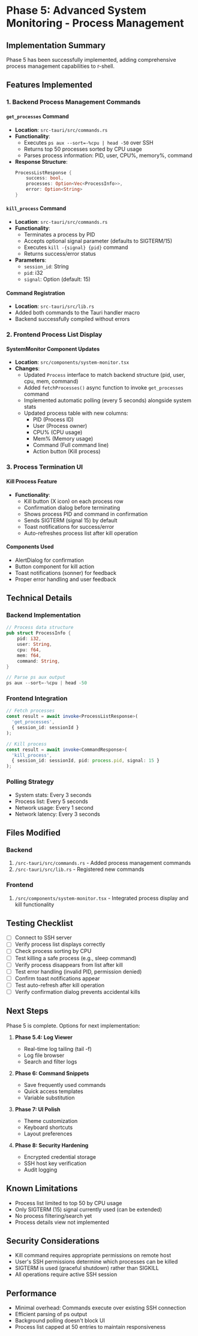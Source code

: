# Phase 5: Advanced System Monitoring - Process Management

## Implementation Summary

Phase 5 has been successfully implemented, adding comprehensive process management capabilities to r-shell.

## Features Implemented

### 1. Backend Process Management Commands

#### `get_processes` Command
- **Location**: `src-tauri/src/commands.rs`
- **Functionality**: 
  - Executes `ps aux --sort=-%cpu | head -50` over SSH
  - Returns top 50 processes sorted by CPU usage
  - Parses process information: PID, user, CPU%, memory%, command
- **Response Structure**:
  ```rust
  ProcessListResponse {
      success: bool,
      processes: Option<Vec<ProcessInfo>>,
      error: Option<String>
  }
  ```

#### `kill_process` Command
- **Location**: `src-tauri/src/commands.rs`
- **Functionality**:
  - Terminates a process by PID
  - Accepts optional signal parameter (defaults to SIGTERM/15)
  - Executes `kill -{signal} {pid}` command
  - Returns success/error status
- **Parameters**:
  - `session_id`: String
  - `pid`: i32
  - `signal`: Option<i32> (default: 15)

#### Command Registration
- **Location**: `src-tauri/src/lib.rs`
- Added both commands to the Tauri handler macro
- Backend successfully compiled without errors

### 2. Frontend Process List Display

#### SystemMonitor Component Updates
- **Location**: `src/components/system-monitor.tsx`
- **Changes**:
  - Updated `Process` interface to match backend structure (pid, user, cpu, mem, command)
  - Added `fetchProcesses()` async function to invoke `get_processes` command
  - Implemented automatic polling (every 5 seconds) alongside system stats
  - Updated process table with new columns:
    - PID (Process ID)
    - User (Process owner)
    - CPU% (CPU usage)
    - Mem% (Memory usage)
    - Command (Full command line)
    - Action button (Kill process)

### 3. Process Termination UI

#### Kill Process Feature
- **Functionality**:
  - Kill button (X icon) on each process row
  - Confirmation dialog before terminating
  - Shows process PID and command in confirmation
  - Sends SIGTERM (signal 15) by default
  - Toast notifications for success/error
  - Auto-refreshes process list after kill operation

#### Components Used
- AlertDialog for confirmation
- Button component for kill action
- Toast notifications (sonner) for feedback
- Proper error handling and user feedback

## Technical Details

### Backend Implementation
```rust
// Process data structure
pub struct ProcessInfo {
    pid: i32,
    user: String,
    cpu: f64,
    mem: f64,
    command: String,
}

// Parse ps aux output
ps aux --sort=-%cpu | head -50
```

### Frontend Integration
```typescript
// Fetch processes
const result = await invoke<ProcessListResponse>(
  'get_processes', 
  { session_id: sessionId }
);

// Kill process
const result = await invoke<CommandResponse>(
  'kill_process',
  { session_id: sessionId, pid: process.pid, signal: 15 }
);
```

### Polling Strategy
- System stats: Every 3 seconds
- Process list: Every 5 seconds
- Network usage: Every 1 second
- Network latency: Every 3 seconds

## Files Modified

### Backend
1. `/src-tauri/src/commands.rs` - Added process management commands
2. `/src-tauri/src/lib.rs` - Registered new commands

### Frontend
1. `/src/components/system-monitor.tsx` - Integrated process display and kill functionality

## Testing Checklist

- [ ] Connect to SSH server
- [ ] Verify process list displays correctly
- [ ] Check process sorting by CPU
- [ ] Test killing a safe process (e.g., sleep command)
- [ ] Verify process disappears from list after kill
- [ ] Test error handling (invalid PID, permission denied)
- [ ] Confirm toast notifications appear
- [ ] Test auto-refresh after kill operation
- [ ] Verify confirmation dialog prevents accidental kills

## Next Steps

Phase 5 is complete. Options for next implementation:

1. **Phase 5.4: Log Viewer**
   - Real-time log tailing (tail -f)
   - Log file browser
   - Search and filter logs

2. **Phase 6: Command Snippets**
   - Save frequently used commands
   - Quick access templates
   - Variable substitution

3. **Phase 7: UI Polish**
   - Theme customization
   - Keyboard shortcuts
   - Layout preferences

4. **Phase 8: Security Hardening**
   - Encrypted credential storage
   - SSH host key verification
   - Audit logging

## Known Limitations

- Process list limited to top 50 by CPU usage
- Only SIGTERM (15) signal currently used (can be extended)
- No process filtering/search yet
- Process details view not implemented

## Security Considerations

- Kill command requires appropriate permissions on remote host
- User's SSH permissions determine which processes can be killed
- SIGTERM is used (graceful shutdown) rather than SIGKILL
- All operations require active SSH session

## Performance

- Minimal overhead: Commands execute over existing SSH connection
- Efficient parsing of ps output
- Background polling doesn't block UI
- Process list capped at 50 entries to maintain responsiveness

